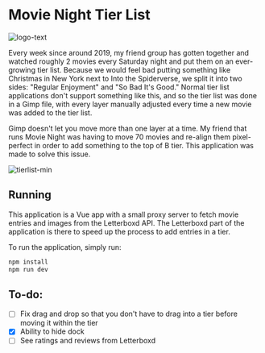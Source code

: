 # Movie Night Tier List
![logo-text](https://github.com/AQUASINE/movie-night-tier-list/assets/42610534/1a0cbac7-8250-4b6c-84da-02c5339761a2)

Every week since around 2019, my friend group has gotten together and watched roughly 2 movies every Saturday night and put them on an ever-growing tier list. Because we would feel bad putting something like Christmas in New York next to Into the Spiderverse, we split it into two sides: "Regular Enjoyment" and "So Bad It's Good." Normal tier list applications don't support something like this, and so the tier list was done in a Gimp file, with every layer manually adjusted every time a new movie was added to the tier list.

Gimp doesn't let you move more than one layer at a time. My friend that runs Movie Night was having to move 70 movies and re-align them pixel-perfect in order to add something to the top of B tier. This application was made to solve this issue.

![tierlist-min](https://github.com/AQUASINE/movie-night-tier-list/assets/42610534/c55b0190-49ba-45cc-942b-7aa7c40ba7b1)

## Running
This application is a Vue app with a small proxy server to fetch movie entries and images from the Letterboxd API. The Letterboxd part of the application is there to speed up the process to add entries in a tier.

To run the application, simply run:
```bash
npm install
npm run dev
```

## To-do:
- [ ] Fix drag and drop so that you don't have to drag into a tier before moving it within the tier
- [X] Ability to hide dock
- [ ] See ratings and reviews from Letterboxd
